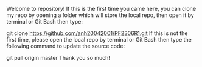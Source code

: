 Welcome to repository!
If this is the first time you came here, you can clone my repo by opening a folder which will store the local repo, then open it by terminal or Git Bash then type:

git clone https://github.com/anh20042001/PF2306R1.git
If this is not the first time, please open the local repo by terminal or Git Bash then type the following command to update the source code:

git pull origin master
Thank you so much!